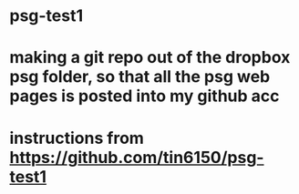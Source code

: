 # psg-test1
# making a git repo out of the dropbox psg folder, so that all the psg web pages is posted into my github acc
# instructions from https://github.com/tin6150/psg-test1
